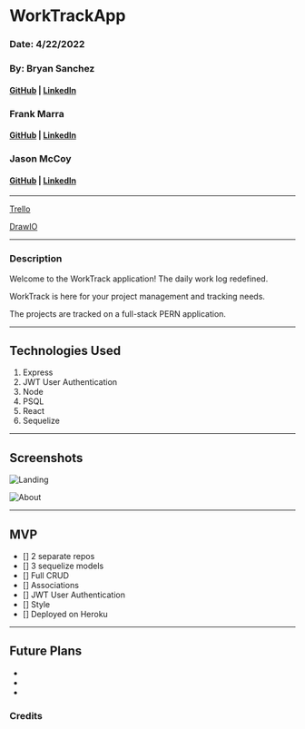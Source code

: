 # WorkTrackApp

### Date: 4/22/2022

### By: Bryan Sanchez

#### [GitHub]() | [LinkedIn](https://www.https://www.linkedin.com/in/bryvn1xx/)

### Frank Marra

#### [GitHub]() | [LinkedIn](https://www.linkedin.com/in/frankrmarra/)

### Jason McCoy

#### [GitHub](https://github.com/MC-JSON) | [LinkedIn](https://www.linkedin.com/in/jasonwmccoy/)

---

[Trello](https://trello.com/b/R3ERjgEi/worktrackapp)

[DrawIO]()

---

### Description

Welcome to the WorkTrack application! The daily work log redefined.

WorkTrack is here for your project management and tracking needs.

The projects are tracked on a full-stack PERN application.

---

## Technologies Used

1.  Express
2.  JWT User Authentication
3.  Node
4.  PSQL
5.  React
6.  Sequelize

---

## Screenshots

![Landing]()

![About]()

---

## **MVP**

- [] 2 separate repos
- [] 3 sequelize models
- [] Full CRUD
- [] Associations
- [] JWT User Authentication
- [] Style
- [] Deployed on Heroku

---

## **Future Plans**

-

-

-

### **Credits**

###

###
